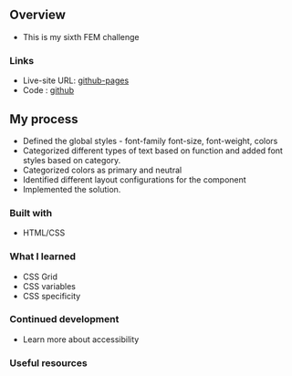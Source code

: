 ## Overview

- This is my sixth  FEM challenge

### Links

- Live-site URL: [github-pages](https://sivakumars.github.io/FEM-HTML-CSS-Challenges/3-column-preview-card-component/)
- Code : [github](https://github.com/sivakumars/FEM-HTML-CSS-Challenges/tree/main/3-column-preview-card-component)

## My process

- Defined the global styles  - font-family font-size, font-weight, colors
- Categorized different types of text based on function and added font styles based on category.
- Categorized colors as primary and neutral
- Identified different layout configurations for the component
- Implemented the solution.

### Built with

 - HTML/CSS

### What I learned

  - CSS Grid
  - CSS variables
  - CSS specificity

### Continued development

  - Learn more about accessibility
  
### Useful resources
